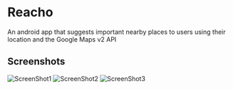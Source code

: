 Reacho
=============
An android app that suggests important nearby places to users using their location and the Google Maps v2 API


## Screenshots
![ScreenShot1](https://github.com/okoyenzube/nearby-places/raw/master/demo/screen1.png)
![ScreenShot2](https://github.com/okoyenzube/nearby-places/raw/master/demo/screen2.png)
![ScreenShot3](https://github.com/okoyenzube/nearby-places/raw/master/demo/screen3.png)

